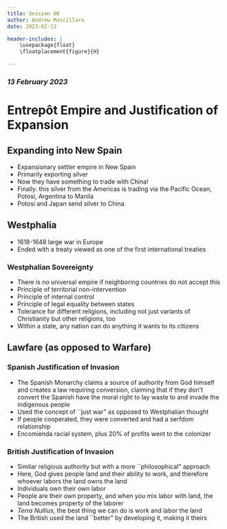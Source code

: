 ```yaml
---
title: Session 06
author: Andrew Mascillaro
date: 2023-02-13

header-includes: |
    \usepackage{float}
    \floatplacement{figure}{H} 

---
```


### _13 February 2023_

# Entrepôt Empire and Justification of Expansion

## Expanding into New Spain

- Expansionary settler empire in New Spain
- Primarily exporting silver
- Now they have something to trade with China!
- Finally. this silver from the Americas is trading
via the Pacific Ocean, Potosi, Argentina to Manila
- Potosi and Japan send silver to China

## Westphalia

- 1618-1648 large war in Europe
- Ended with a treaty viewed as one of the first
international treaties

### Westphalian Sovereignty

- There is no universal empire if neighboring
countries do not accept this
- Principle of territorial non-intervention
- Principle of internal control
- Principle of legal equality between states
- Tolerance for different religions, including
not just variants of Christianity but other religions,
too
- Within a state, any nation can do anything it wants
to its citizens

## Lawfare (as opposed to Warfare)

### Spanish Justification of Invasion

- The Spanish Monarchy claims a source of authority from
God himself and creates a law requiring conversion,
claiming that if they don't convert the Spanish have the
moral right to lay waste to and invade the indigenous
people
- Used the concept of \`\`just war" as opposed to
Westphalian thought
- If people cooperated, they were converted and had a
serfdom relationship
- Encomienda racial system, plus 20% of profits went to
the colonizer

### British Justification of Invasion

- Similar religious authority but with a more
\`\`philosophical" approach
- Here, God gives people land and their ability to work,
and therefore whoever labors the land owns the land
- Individuals own their own labor
- People are their own property, and when you mix labor
with land, the land becomes property of the laborer
- _Terra Nullius_, the best thing we can do is work and
labor the land
- The British used the land \`\`better" by developing it,
making it theirs
